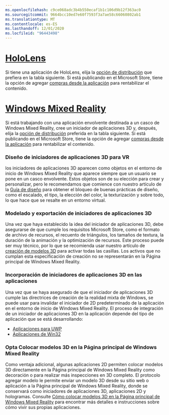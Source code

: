 ```yaml
---
ms.openlocfilehash: c9ce068adc3b4b550ecaf1b1c106d9b12f363ac0
ms.sourcegitcommit: 9664bcc10ed7e60f7593f3a7ae58c66060802ab1
ms.translationtype: MT
ms.contentlocale: es-ES
ms.lasthandoff: 12/01/2020
ms.locfileid: "96443498"
---
```

# <a name="hololens"></a>[HoloLens](#tab/hololens)

Si tiene una aplicación de HoloLens, elija la [opción de distribución](../distribute-overview.md#distribution-options) que prefiera en la tabla siguiente. Si está publicando en el Microsoft Store, tiene la opción de agregar [compras desde la aplicación](../in-app-purchases.md) para rentabilizar el contenido.

# <a name="windows-mixed-reality"></a>[Windows Mixed Reality](#tab/wmr)

Si está trabajando con una aplicación envolvente destinada a un casco de Windows Mixed Reality, cree un iniciador de aplicaciones 3D y, después, elija la [opción de distribución](../distribute-overview.md#distribution-options) preferida en la tabla siguiente. Si está publicando en el Microsoft Store, tiene la opción de agregar [compras desde la aplicación](../in-app-purchases.md) para rentabilizar el contenido.

### <a name="designing-3d-app-launchers-for-vr"></a>Diseño de iniciadores de aplicaciones 3D para VR 

los iniciadores de aplicaciones 3D aparecen como objetos en el entorno de inicio de Windows Mixed Reality que aparece siempre que un usuario se pone en un casco envolvente. Estos objetos son de su elección para crear y personalizar, pero le recomendamos que comience con nuestro artículo de la [Guía de diseño](../3d-app-launcher-design-guidance.md) para obtener el bloqueo de buenas prácticas de diseño, como el escalado, el tipo, la elección del color, la texturización y sobre todo, lo que hace que se resalte en un entorno virtual.

### <a name="modeling-and-exporting-3d-app-launchers"></a>Modelado y exportación de iniciadores de aplicaciones 3D

Una vez que haya establecido la idea del iniciador de aplicaciones 3D, debe asegurarse de que cumple los requisitos Microsoft Store, como el formato de archivo de recursos, el recuento de triángulos, los tamaños de textura, la duración de la animación y la optimización de recursos. Este proceso puede ser muy técnico, por lo que se recomienda usar nuestro artículo de [creación de modelos 3D](../creating-3d-models-for-use-in-the-windows-mixed-reality-home.md) para activar todas las casillas. Los activos que no cumplan esta especificación de creación no se representarán en la Página principal de Windows Mixed Reality.

### <a name="adding-3d-app-launchers-in-your-apps"></a>Incorporación de iniciadores de aplicaciones 3D en las aplicaciones

Una vez que se haya asegurado de que el iniciador de aplicaciones 3D cumple las directrices de creación de la realidad mixta de Windows, se puede usar para invalidar el iniciador de 2D predeterminado de la aplicación en el entorno de inicio de Windows Mixed Reality. El proceso de integración de un iniciador de aplicaciones 3D en la aplicación depende del tipo de aplicación que se está desarrollando:

* [Aplicaciones para UWP](../implementing-3d-app-launchers.md)
* [Aplicaciones de Win32](../implementing-3d-app-launchers-win32.md)

### <a name="optional-placing-3d-models-in-the-windows-mixed-reality-home"></a>Opta Colocar modelos 3D en la Página principal de Windows Mixed Reality

Como ventaja adicional, algunas aplicaciones 2D permiten colocar modelos 3D directamente en la Página principal de Windows Mixed Reality como decoración o para realizar más inspecciones en 3D completo. El protocolo agregar modelo le permite enviar un modelo 3D desde su sitio web o aplicación a la Página principal de Windows Mixed Reality, donde se conservará como iniciadores de aplicaciones 3D, aplicaciones 2D y hologramas. Consulte [Cómo colocar modelos 3D en la Página principal de Windows Mixed Reality](../enable-placement-of-3d-models-in-the-home.md) para encontrar más detalles e instrucciones sobre cómo vivir sus propias aplicaciones.